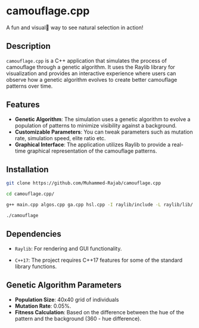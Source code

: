 # camouflage.cpp

A fun and visual🦎 way to see natural selection in action!


## Description

`camouflage.cpp` is a C++ application that simulates the process of camouflage through a genetic algorithm. It uses the Raylib library for visualization and provides an interactive experience where users can observe how a genetic algorithm evolves to create better camouflage patterns over time.
## Features

- **Genetic Algorithm**: The simulation uses a genetic algorithm to evolve a population of patterns to minimize visibility against a background.
- **Customizable Parameters**: You can tweak parameters such as mutation rate, simulation speed, elite ratio etc.
- **Graphical Interface**: The application utilizes Raylib to provide a real-time graphical representation of the camouflage patterns.
## Installation

```bash
git clone https://github.com/Muhammed-Rajab/camouflage.cpp

cd camouflage.cpp/

g++ main.cpp algos.cpp ga.cpp hsl.cpp -I raylib/include -L raylib/lib/ -lraylib -o camouflage

./camouflage
```
## Dependencies

- `Raylib`: For rendering and GUI functionality.

- `C++17`: The project requires C++17 features for some of the standard library functions.
## Genetic Algorithm Parameters

- **Population Size**: 40x40 grid of individuals
- **Mutation Rate**: 0.05%.
- **Fitness Calculation**: Based on the difference between the hue of the pattern and the background (360 - hue difference).